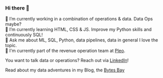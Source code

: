 ### Hi there 👋

🔭 I’m currently working in a combination of operations & data. Data Ops maybe?<br/>
🌱 I’m currently learning HTML, CSS & JS. Improve my Python skills and continuously SQL!<br/>
💬 Ask me about ML, SQL, Python, data pipelines, data in general I love the topic.<br/>
🏢 I'm currently part of the revenue operation team at [Pleo](https://pleo.io/).

You want to talk data or operations? Reach out via [LinkedIn](https://www.linkedin.com/in/artadini/)!

Read about my data adventures in my Blog, the [Bytes Bay](https://artadini.eu)

<!--
**artadini/artadini** is a ✨ _special_ ✨ repository because its `README.md` (this file) appears on your GitHub profile.

Here are some ideas to get you started:
- 👯 I’m looking to collaborate on ...
- 🤔 I’m looking for help with ...
- 📫 How to reach me: ...
- 😄 Pronouns: ...
- ⚡ Fun fact: ...
-->

